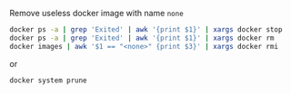 Remove useless docker image with name `none`

```bash
docker ps -a | grep 'Exited' | awk '{print $1}' | xargs docker stop
docker ps -a | grep 'Exited' | awk '{print $1}' | xargs docker rm
docker images | awk '$1 == "<none>" {print $3}' | xargs docker rmi
```

or

```bash
docker system prune
```

